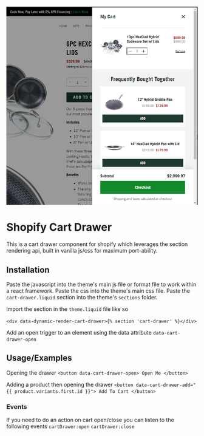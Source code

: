 ![alt text](image.png)


# Shopify Cart Drawer

This is a cart drawer component for shopify which leverages the section rendering api, built in vanilla js/css for maximum port-ability.




## Installation

Paste the javascript into the theme's main js file or format file to work within a react framework.
Paste the css into the theme's main css file.
Paste the `cart-drawer.liquid` section into the theme's `sections` folder.

Import the section in the `theme.liquid` file like so

`<div data-dynamic-render-cart-drawer>{% section 'cart-drawer' %}</div>`

Add an open trigger to an element using the data attribute `data-cart-drawer-open`
## Usage/Examples

Opening the drawer
`<button data-cart-drawer-open> Open Me </button>`

Adding a product then opening the drawer
`<button data-cart-drawer-add="{{ product.variants.first.id }}"> Add To Cart </button>`

### Events
If you need to do an action on cart open/close you can listen to the following events
`cartDrawer:open`
`cartDrawer:close`

